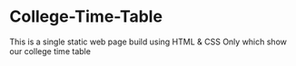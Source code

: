 # College-Time-Table
This is a single static web page build using HTML &amp; CSS Only which show our college time table
